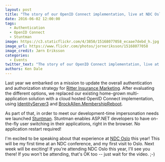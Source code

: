 ```yaml
---
layout: post
title: "The story of our OpenID Connect implementation, live at NDC Oslo 2016!"
date: 2016-06-02 12:00:00
tags:
  - Authentication
  - OpenID Connect
  - Stuntman
image: https://c3.staticflickr.com/4/3850/15168077058_ecaae7debd_h.jpg
image_url: https://www.flickr.com/photos/jorneriksson/15168077058
image_credit: Jørn Eriksson
categories:
  - Events
twitter_text: "The story of our OpenID Connect implementation, live at NDC Oslo 2016!"
authors: Ken Dale
---
```


Last year we embarked on a mission to update the overall authentication and authorization strategy for [Ritter Insurance Marketing](https://www.ritterim.com/). After evaluating the different options, we replaced our existing home-grown multi-application solution with a cloud hosted OpenID Connect implementation, using [IdentityServer3](https://github.com/IdentityServer/IdentityServer3) and [BrockAllen.MembershipReboot](https://github.com/brockallen/BrockAllen.MembershipReboot).

As part of that, in order to meet our development-time impersonation needs we launched [Stuntman](http://rimdev.io/stuntman). Stuntman enables ASP.NET developers to have on-the-fly user switching in their applications, right in the browser. No application restart required!

I'm excited to be speaking about that experience at [NDC Oslo](http://ndcoslo.com/) this year! This will be my first time at an NDC conference, and my first visit to Oslo. Next week will be exciting! If you're attending NDC Oslo this year, I'll see you there! If you won't be attending, that's OK too -- just wait for the video. ;-)
